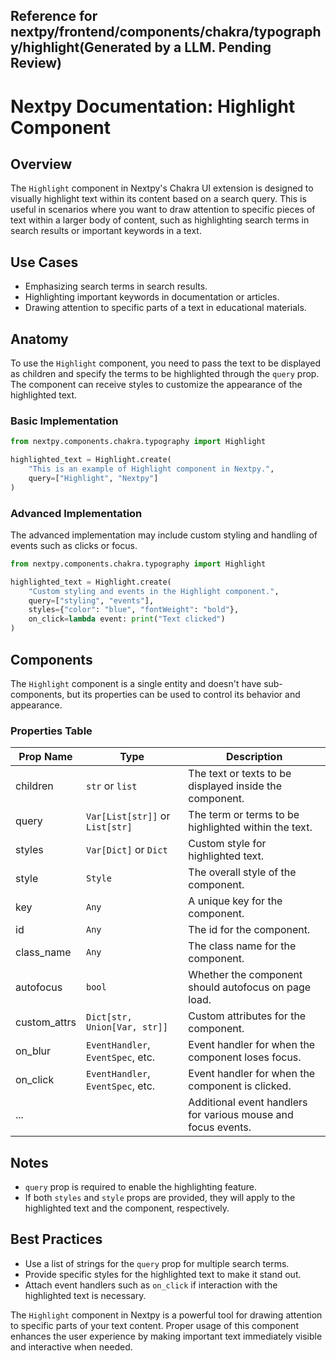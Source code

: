 ##  Reference for nextpy/frontend/components/chakra/typography/highlight(Generated by a LLM. Pending Review)

# Nextpy Documentation: Highlight Component

## Overview

The `Highlight` component in Nextpy's Chakra UI extension is designed to visually highlight text within its content based on a search query. This is useful in scenarios where you want to draw attention to specific pieces of text within a larger body of content, such as highlighting search terms in search results or important keywords in a text.

## Use Cases

- Emphasizing search terms in search results.
- Highlighting important keywords in documentation or articles.
- Drawing attention to specific parts of a text in educational materials.

## Anatomy

To use the `Highlight` component, you need to pass the text to be displayed as children and specify the terms to be highlighted through the `query` prop. The component can receive styles to customize the appearance of the highlighted text.

### Basic Implementation

```python
from nextpy.components.chakra.typography import Highlight

highlighted_text = Highlight.create(
    "This is an example of Highlight component in Nextpy.",
    query=["Highlight", "Nextpy"]
)
```

### Advanced Implementation

The advanced implementation may include custom styling and handling of events such as clicks or focus.

```python
from nextpy.components.chakra.typography import Highlight

highlighted_text = Highlight.create(
    "Custom styling and events in the Highlight component.",
    query=["styling", "events"],
    styles={"color": "blue", "fontWeight": "bold"},
    on_click=lambda event: print("Text clicked")
)
```

## Components

The `Highlight` component is a single entity and doesn't have sub-components, but its properties can be used to control its behavior and appearance.

### Properties Table

| Prop Name      | Type                                    | Description                                            |
| -------------- | --------------------------------------- | ------------------------------------------------------ |
| children       | `str` or `list`                         | The text or texts to be displayed inside the component. |
| query          | `Var[List[str]]` or `List[str]`         | The term or terms to be highlighted within the text.    |
| styles         | `Var[Dict]` or `Dict`                   | Custom style for highlighted text.                      |
| style          | `Style`                                 | The overall style of the component.                     |
| key            | `Any`                                   | A unique key for the component.                         |
| id             | `Any`                                   | The id for the component.                               |
| class_name     | `Any`                                   | The class name for the component.                       |
| autofocus      | `bool`                                  | Whether the component should autofocus on page load.    |
| custom_attrs   | `Dict[str, Union[Var, str]]`            | Custom attributes for the component.                    |
| on_blur        | `EventHandler`, `EventSpec`, etc.       | Event handler for when the component loses focus.       |
| on_click       | `EventHandler`, `EventSpec`, etc.       | Event handler for when the component is clicked.        |
| ...            |                                         | Additional event handlers for various mouse and focus events. |

## Notes

- `query` prop is required to enable the highlighting feature.
- If both `styles` and `style` props are provided, they will apply to the highlighted text and the component, respectively.

## Best Practices

- Use a list of strings for the `query` prop for multiple search terms.
- Provide specific styles for the highlighted text to make it stand out.
- Attach event handlers such as `on_click` if interaction with the highlighted text is necessary.

The `Highlight` component in Nextpy is a powerful tool for drawing attention to specific parts of your text content. Proper usage of this component enhances the user experience by making important text immediately visible and interactive when needed.